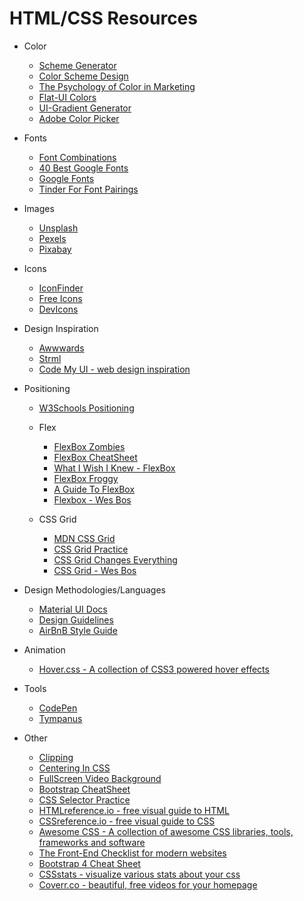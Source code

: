 # HTML/CSS Resources

* Color

  * [Scheme Generator](https://coolors.co/)
  * [Color Scheme Design](https://designmodo.com/create-color-scheme/)
  * [The Psychology of Color in Marketing](https://medium.com/help-scout/the-psychology-of-color-in-marketing-and-branding-ebb2320a2b0#.ptl6ae2i0)
  * [Flat-UI Colors](http://flatuicolors.com/)
  * [UI-Gradient Generator](https://uigradients.com/#RoseWater)
  * [Adobe Color Picker](https://color.adobe.com/create/color-wheel/)

* Fonts

  * [Font Combinations](https://www.canva.com/font-combinations/)
  * [40 Best Google Fonts](https://www.typewolf.com/google-fonts)
  * [Google Fonts](https://fonts.google.com/)
  * [Tinder For Font Pairings](http://fontflame.com/)

* Images

  * [Unsplash](https://unsplash.com/)
  * [Pexels](https://www.pexels.com/)
  * [Pixabay](https://pixabay.com/)

* Icons

  * [IconFinder](https://www.iconfinder.com/icons/1039579/earth_planet_univearse_venues_icon#size=128)
  * [Free Icons](https://www.freepik.com/free-icons/logo)
  * [DevIcons](https://vorillaz.github.io/devicons/#/dafont)

* Design Inspiration

  * [Awwwards](https://www.awwwards.com/)
  * [Strml](http://strml.net/)
  * [Code My UI - web design inspiration](https://codemyui.com/)

* Positioning

  * [W3Schools Positioning](https://www.w3schools.com/css/css_positioning.asp)

  * Flex

    * [FlexBox Zombies](https://flexboxzombies.com/courses/)
    * [FlexBox CheatSheet](http://jonibologna.com/content/images/flexboxsheet.pdf)
    * [What I Wish I Knew - FlexBox](https://www.smashingmagazine.com/2011/09/css3-flexible-box-layout-explained/)
    * [FlexBox Froggy](http://flexboxfroggy.com/)
    * [A Guide To FlexBox](https://css-tricks.com/snippets/css/a-guide-to-flexbox/)
    * [Flexbox - Wes Bos](https://flexbox.io/)

  * CSS Grid
    * [MDN CSS Grid](https://developer.mozilla.org/en-US/docs/Web/CSS/CSS_Grid_Layout)
    * [CSS Grid Practice](http://cssgridgarden.com/)
    * [CSS Grid Changes Everything](https://www.youtube.com/watch?v=7kVeCqQCxlk)
    * [CSS Grid - Wes Bos](https://cssgrid.io/)

* Design Methodologies/Languages

  * [Material UI Docs](https://material.io/)
  * [Design Guidelines](http://designguidelines.co/)
  * [AirBnB Style Guide](https://github.com/airbnb/css)

* Animation

  * [Hover.css - A collection of CSS3 powered hover effects](http://ianlunn.github.io/Hover/)

* Tools

  * [CodePen](https://codepen.io/)
  * [Tympanus](https://tympanus.net/codrops/)

* Other

  * [Clipping](https://css-tricks.com/clipping-masking-css/)
  * [Centering In CSS](http://howtocenterincss.com/#contentType=text&content.text.lines=2&container.width=100pct&horizontal=center&vertical=middle&browser.IE=none)
  * [FullScreen Video Background](https://slicejack.com/fullscreen-html5-video-background-css/)
  * [Bootstrap CheatSheet](http://www.brandx.net/support/websites/bootstrap/bootstrap-cheat-sheet.html)
  * [CSS Selector Practice](http://flukeout.github.io/)
  * [HTMLreference.io - free visual guide to HTML](http://htmlreference.io/)
  * [CSSreference.io - free visual guide to CSS](http://cssreference.io/)
  * [Awesome CSS - A collection of awesome CSS libraries, tools, frameworks and software](https://github.com/ikkou/awesome-css)
  * [The Front-End Checklist for modern websites](https://frontendchecklist.io/)
  * [Bootstrap 4 Cheat Sheet](https://hackerthemes.com/bootstrap-cheatsheet/)
  * [CSSstats - visualize various stats about your css](http://www.cssstats.com)
  * [Coverr.co - beautiful, free videos for your homepage](https://coverr.co/)
